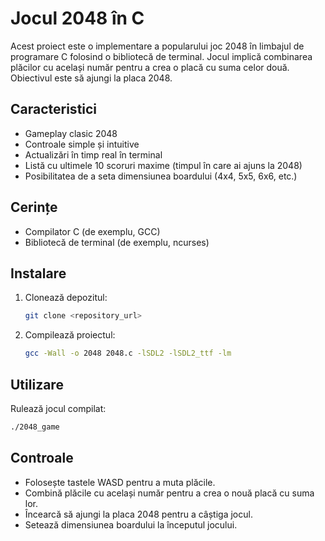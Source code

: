 # Jocul 2048 în C

Acest proiect este o implementare a popularului joc 2048 în limbajul de programare C folosind o bibliotecă de terminal. Jocul implică combinarea plăcilor cu același număr pentru a crea o placă cu suma celor două. Obiectivul este să ajungi la placa 2048.

## Caracteristici
- Gameplay clasic 2048
- Controale simple și intuitive
- Actualizări în timp real în terminal
- Listă cu ultimele 10 scoruri maxime (timpul în care ai ajuns la 2048)
- Posibilitatea de a seta dimensiunea boardului (4x4, 5x5, 6x6, etc.)

## Cerințe
- Compilator C (de exemplu, GCC)
- Bibliotecă de terminal (de exemplu, ncurses)

## Instalare
1. Clonează depozitul:
    ```sh
    git clone <repository_url>
    ```

2. Compilează proiectul:
    ```sh
    gcc -Wall -o 2048 2048.c -lSDL2 -lSDL2_ttf -lm
    ```

## Utilizare
Rulează jocul compilat:
```sh
./2048_game
```

## Controale
- Folosește tastele WASD pentru a muta plăcile.
- Combină plăcile cu același număr pentru a crea o nouă placă cu suma lor.
- Încearcă să ajungi la placa 2048 pentru a câștiga jocul.
- Setează dimensiunea boardului la începutul jocului.